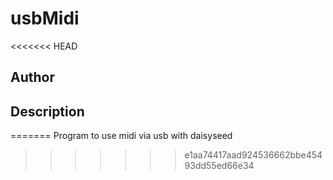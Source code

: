 # usbMidi
<<<<<<< HEAD

## Author

<!-- Insert Your Name Here -->

## Description

<!-- Describe your example here -->
=======
Program to use midi via usb with daisyseed
>>>>>>> e1aa74417aad924536662bbe45493dd55ed66e34
